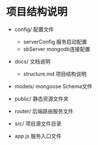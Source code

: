 # 项目结构说明

- config/ 配置文件
  - serverConfig  服务启动配置
  - sbServer  mongodb连接配置

- docs/ 文档说明
  - structure.md  项目结构说明

- models/ mongoose Schema文件

- public/ 静态资源文件夹

- router/ 后端路由服务文件

- src/  项目源文件目录

- app.js  服务入口文件